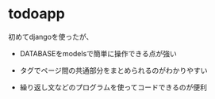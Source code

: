 # todoapp

初めてdjangoを使ったが、

- DATABASEをmodelsで簡単に操作できる点が強い
* タグでページ間の共通部分をまとめられるのがわかりやすい
+ 繰り返し文などのプログラムを使ってコードできるのが便利
